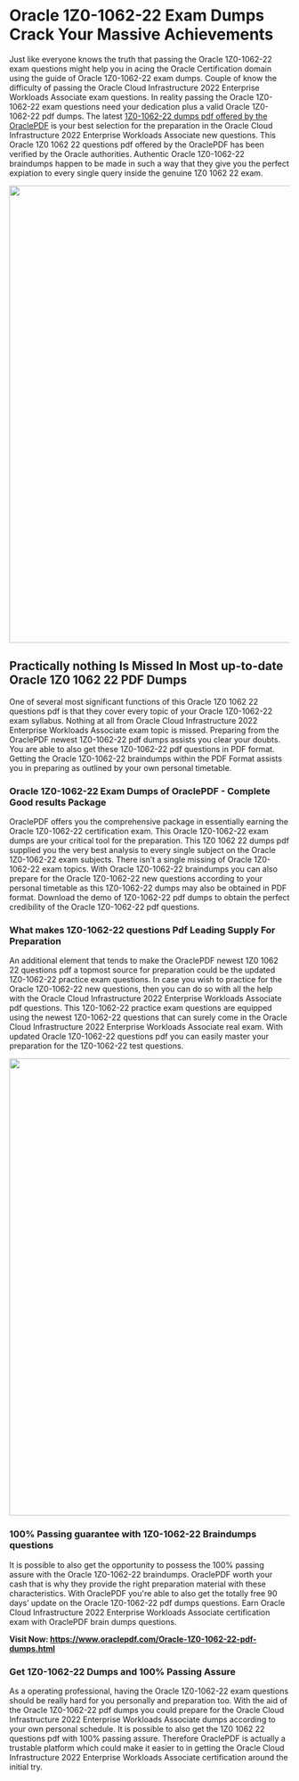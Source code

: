<h1>Oracle 1Z0-1062-22 Exam Dumps Crack Your Massive Achievements</h1>
<p>Just like everyone knows the truth that passing the Oracle 1Z0-1062-22 exam questions might help you in acing the&nbsp;Oracle Certification&nbsp;domain using the guide of Oracle 1Z0-1062-22 exam dumps. Couple of know the difficulty of passing the Oracle Cloud Infrastructure 2022 Enterprise Workloads Associate exam questions. In reality passing the Oracle 1Z0-1062-22 exam questions need your dedication plus a valid Oracle 1Z0-1062-22 pdf dumps. The latest&nbsp;<a href="https://www.oraclepdf.com/Oracle-1Z0-1062-22-pdf-dumps.html">1Z0-1062-22 dumps pdf offered by the OraclePDF</a>&nbsp;is your best selection for the preparation in the Oracle Cloud Infrastructure 2022 Enterprise Workloads Associate new questions. This Oracle 1Z0 1062 22 questions pdf offered by the OraclePDF has been verified by the Oracle authorities. Authentic Oracle 1Z0-1062-22 braindumps happen to be made in such a way that they give you the perfect expiation to every single query inside the genuine 1Z0 1062 22 exam.</p>
<p><a href="https://www.oraclepdf.com/Oracle-1Z0-1062-22-pdf-dumps.html"><img src="https://i.ibb.co/mJY6Knz/1.png" width="820" /></a></p>
<h2>Practically nothing Is Missed In Most up-to-date Oracle 1Z0 1062 22 PDF Dumps</h2>
<p>One of several most significant functions of this Oracle 1Z0 1062 22 questions pdf is that they cover every topic of your Oracle 1Z0-1062-22 exam syllabus. Nothing at all from Oracle Cloud Infrastructure 2022 Enterprise Workloads Associate exam topic is missed. Preparing from the OraclePDF newest 1Z0-1062-22 pdf dumps assists you clear your doubts. You are able to also get these 1Z0-1062-22 pdf questions in PDF format. Getting the Oracle 1Z0-1062-22 braindumps within the PDF Format assists you in preparing as outlined by your own personal timetable.</p>
<h3>Oracle 1Z0-1062-22 Exam Dumps of OraclePDF - Complete Good results Package</h3>
<p>OraclePDF offers you the comprehensive package in essentially earning the Oracle 1Z0-1062-22 certification exam. This Oracle 1Z0-1062-22 exam dumps are your critical tool for the preparation. This 1Z0 1062 22 dumps pdf supplied you the very best analysis to every single subject on the Oracle 1Z0-1062-22 exam subjects. There isn&rsquo;t a single missing of Oracle 1Z0-1062-22 exam topics. With Oracle 1Z0-1062-22 braindumps you can also prepare for the Oracle 1Z0-1062-22 new questions according to your personal timetable as this 1Z0-1062-22 dumps may also be obtained in PDF format. Download the demo of 1Z0-1062-22 pdf dumps to obtain the perfect credibility of the Oracle 1Z0-1062-22 pdf questions.</p>
<h3>What makes 1Z0-1062-22 questions Pdf Leading Supply For Preparation</h3>
<p>An additional element that tends to make the OraclePDF newest 1Z0 1062 22 questions pdf a topmost source for preparation could be the updated 1Z0-1062-22 practice exam questions. In case you wish to practice for the Oracle 1Z0-1062-22 new questions, then you can do so with all the help with the Oracle Cloud Infrastructure 2022 Enterprise Workloads Associate pdf questions. This 1Z0-1062-22 practice exam questions are equipped using the newest 1Z0-1062-22 questions that can surely come in the Oracle Cloud Infrastructure 2022 Enterprise Workloads Associate real exam. With updated Oracle 1Z0-1062-22 questions pdf you can easily master your preparation for the 1Z0-1062-22 test questions.</p>
<p><img src="https://i.ibb.co/TWQ7T6D/2.png" width="820" /></p>
<h3>100% Passing guarantee with 1Z0-1062-22 Braindumps questions</h3>
<p>It is possible to also get the opportunity to possess the 100% passing assure with the Oracle 1Z0-1062-22 braindumps. OraclePDF worth your cash that is why they provide the right preparation material with these characteristics. With OraclePDF you're able to also get the totally free 90 days&rsquo; update on the Oracle 1Z0-1062-22 pdf dumps questions. Earn Oracle Cloud Infrastructure 2022 Enterprise Workloads Associate certification exam with&nbsp;OraclePDF&nbsp;brain dumps questions.</p>
<p><strong>Visit Now: <a href="https://www.oraclepdf.com/Oracle-1Z0-1062-22-pdf-dumps.html">https://www.oraclepdf.com/Oracle-1Z0-1062-22-pdf-dumps.html</a></strong></p>
<h3>Get 1Z0-1062-22&nbsp;Dumps&nbsp;and 100% Passing Assure</h3>
<p>As a operating professional, having the Oracle 1Z0-1062-22 exam questions should be really hard for you personally and preparation too. With the aid of the Oracle 1Z0-1062-22 pdf dumps you could prepare for the Oracle Cloud Infrastructure 2022 Enterprise Workloads Associate dumps according to your own personal schedule. It is possible to also get the 1Z0 1062 22 questions pdf with 100% passing assure. Therefore OraclePDF is actually a trustable platform which could make it easier to in getting the Oracle Cloud Infrastructure 2022 Enterprise Workloads Associate certification around the initial try.</p>
